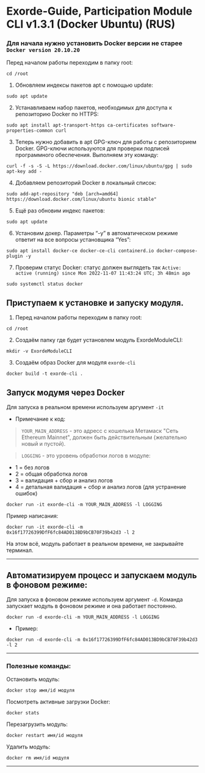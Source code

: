 # Exorde-Guide, Participation Module CLI v1.3.1 (Docker Ubuntu) (RUS)

### Для начала нужно установить Docker версии не старее `Docker version 20.10.20`

Перед началом работы переходим в папку root:

```
cd /root
```

1. Обновляем индексы пакетов apt с помощью update:

```
sudo apt update
```
2. Устанавливаем набор пакетов, необходимых для доступа к репозиторию Docker по HTTPS:

```
sudo apt install apt-transport-https ca-certificates software-properties-common curl 
```

3. Теперь нужно добавить в apt GPG-ключ для работы с репозиторием Docker. GPG-ключи используются для проверки подписей программного обеспечения. Выполняем эту команду:

```
curl -f -s -S -L https://download.docker.com/linux/ubuntu/gpg | sudo apt-key add -
```

4. Добавляем репозиторий Docker в локальный список:

```
sudo add-apt-repository "deb [arch=amd64] https://download.docker.com/linux/ubuntu bionic stable"
```

5. Ещё раз обновим индекс пакетов:

```
sudo apt update
```

6. Установим докер. Параметры “-y” в автоматическом режиме ответит на все вопросы установщика “Yes”:

```
sudo apt install docker-ce docker-ce-cli containerd.io docker-compose-plugin -y
```

7. Проверим статус Docker: статус должен выглядеть так `Active: active (running) since Mon 2022-11-07 11:43:24 UTC; 3h 48min ago` 

```
sudo systemctl status docker
```



## Приступаем к установке и запуску модуля.

1. Перед началом работы переходим в папку root:

```
cd /root
```

2. Создаём папку где будет установлем модуль ExordeModuleCLI:

```
mkdir -v ExordeModuleCLI
```

3. Создаём образ Docker для модуля `exorde-cli`

```
docker build -t exorde-cli . 
```

## Запуск модумя через Docker 

Для запуска в реальном времени используем аргумент `-it`

* Примечание к код:

>`YOUR_MAIN_ADDRESS` - это адресс с кошелька Метамаск "Сеть Ethereum Mainnet", должен быть действительным (желательно новый и пустой).

>`LOGGING` - это уровень обработки логов в модуле:

* 1 = без логов
* 2 = общая обработка логов
* 3 = валидация + сбор и анализ логов
* 4 = детальная валидация + сбор и анализ логов (для устранение ошибок)

```
docker run -it exorde-cli -m YOUR_MAIN_ADDRESS -l LOGGING
```

Пример написания:

```
docker run -it exorde-cli -m 0x16f17726399DfF6fc84AD013BD9bCB70F39b42d3 -l 2
```
На этом всё, модуль работает в реальном времени, не закрывайте терминал.

---

## Автоматизируем процесс и запускаем модуль в фоновом режиме:

Для запуска в фоновом режиме используем аргумент `-d`. Команда запускает модуль в фоновом режиме и она работает постоянно.

```
docker run -d exorde-cli -m YOUR_MAIN_ADDRESS -l LOGGING
```

* Пример:

```
docker run -d exorde-cli -m 0x16f17726399DfF6fc84AD013BD9bCB70F39b42d3 -l 2
```

---

### Полезные команды:

Остановить модуль:

```
docker stop имя/id модуля 
```

Посмотреть активные загрузки Docker:

```
docker stats
```

Перезагрузить модуль:

```
docker restart имя/id модуля
```

Удалить модуль:

```
docker rm имя/id модуля
```

---
